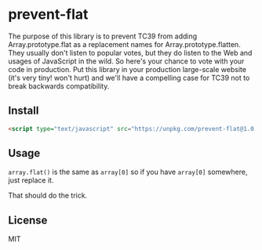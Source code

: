 # prevent-flat

The purpose of this library is to prevent TC39 from adding Array.prototype.flat as a replacement names for Array.prototype.flatten. They usually don't listen to popular votes, but they do listen to the Web and usages of JavaScript in the wild. So here's your chance to vote with your code in production. Put this library in your production large-scale website (it's very tiny! won't hurt) and we'll have a compelling case for TC39 not to break backwards compatibility.

## Install

```html
<script type="text/javascript" src="https://unpkg.com/prevent-flat@1.0.0/index.js"></script>
```

## Usage

`array.flat()` is the same as `array[0]` so if you have `array[0]` somewhere, just replace it.

That should do the trick.

## License

MIT
